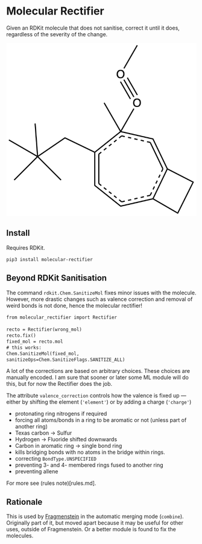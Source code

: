 # Molecular Rectifier
Given an RDKit molecule that does not sanitise, correct it until it does, regardless of the severity of the change.

![horror](horror.png)

## Install

Requires RDKit.

    pip3 install molecular-rectifier

## Beyond RDKit Sanitisation

The command `rdkit.Chem.SanitizeMol` fixes minor issues with the molecule.
However, more drastic changes such as valence correction and removal of weird bonds is not done,
hence the molecular rectifier!

    from molecular_rectifier import Rectifier
    
    recto = Rectifier(wrong_mol)
    recto.fix()
    fixed_mol = recto.mol
    # this works:
    Chem.SanitizeMol(fixed_mol, sanitizeOps=Chem.SanitizeFlags.SANITIZE_ALL)

A lot of the corrections are based on arbitrary choices. These choices are manually encoded.
I am sure that sooner or later some ML module will do this, but for now the Rectifier does the job.

The attribute `valence_correction` controls how the valence is fixed up
—either by shifting the element (`'element'`) or by adding a charge (`'charge'`)

* protonating ring nitrogens if required
* forcing all atoms/bonds in a ring to be aromatic or not (unless part of another ring)
* Texas carbon -> Sulfur
* Hydrogen -> Fluoride shifted downwards
* Carbon in aromatic ring -> single bond ring
* kills bridging bonds with no atoms in the bridge within rings.
* correcting `BondType.UNSPECIFIED`
* preventing 3- and 4- membered rings fused to another ring
* preventing allene

For more see (rules note)[rules.md].

## Rationale

This is used by [Fragmenstein](https://github.com/matteoferla/Fragmenstein) in the automatic merging mode (`combine`).
Originally part of it, but moved apart because it may be useful for other uses, outside of Fragmenstein.
Or a better module is found to fix the molecules.